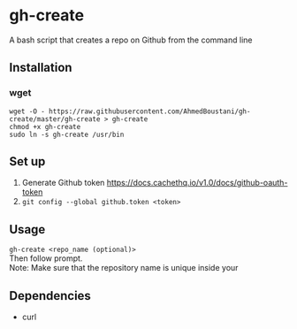 # gh-create

A bash script that creates a repo on Github from the command line

## Installation

### wget
`wget -O - https://raw.githubusercontent.com/AhmedBoustani/gh-create/master/gh-create > gh-create`  
`chmod +x gh-create`  
`sudo ln -s gh-create /usr/bin`

## Set up
1. Generate Github token https://docs.cachethq.io/v1.0/docs/github-oauth-token
2. `git config --global github.token <token>`

## Usage
`gh-create <repo_name (optional)>`  
Then follow prompt.  
Note: Make sure that the repository name is unique inside your 

## Dependencies
- curl

